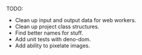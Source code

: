TODO:

- Clean up input and output data for web workers.
- Clean up project class structures.
- Find better names for stuff.
- Add unit tests with deno-dom.
- Add ability to pixelate images.
